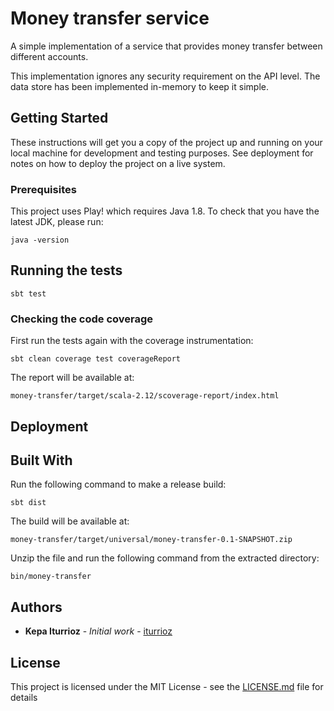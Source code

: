# Money transfer service

A simple implementation of a service that provides money transfer between different accounts.

This implementation ignores any security requirement on the API level.
The data store has been implemented in-memory to keep it simple.

## Getting Started

These instructions will get you a copy of the project up and running on your local machine for development and testing purposes. See deployment for notes on how to deploy the project on a live system.

### Prerequisites

This project uses Play! which requires Java 1.8. To check that you have the latest JDK, please run:

```
java -version
```

## Running the tests

```
sbt test
```

### Checking the code coverage

First run the tests again with the coverage instrumentation:

```
sbt clean coverage test coverageReport
```

The report will be available at:

```
money-transfer/target/scala-2.12/scoverage-report/index.html
```

## Deployment

## Built With

Run the following command to make a release build:

```
sbt dist
```

The build will be available at:

```
money-transfer/target/universal/money-transfer-0.1-SNAPSHOT.zip
```

Unzip the file and run the following command from the extracted directory:

```
bin/money-transfer
```

## Authors

* **Kepa Iturrioz** - *Initial work* - [iturrioz](https://github.com/iturrioz)

## License

This project is licensed under the MIT License - see the [LICENSE.md](LICENSE.md) file for details

